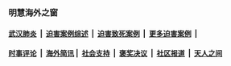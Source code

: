 
### 明慧海外之窗

####  [武汉肺炎](indexes/365.md?t=01060101) &nbsp;|&nbsp;  [迫害案例综述](indexes/328.md?t=01060101) &nbsp;|&nbsp; [迫害致死案例](indexes/277.md?t=01060101)  &nbsp;|&nbsp; [更多迫害案例](indexes/81.md?t=01060101)  &nbsp;|&nbsp; 
####  [时事评论](indexes/251.md?t=01060101) &nbsp;|&nbsp; [海外简讯](indexes/245.md?t=01060101)&nbsp;|&nbsp;  [社会支持](indexes/140.md?t=01060101) &nbsp;|&nbsp; [褒奖决议](indexes/282.md?t=01060101) &nbsp;|&nbsp; [社区报道](indexes/91.md?t=01060101)  &nbsp;|&nbsp; [天人之间](indexes/78.md?t=01060101) 

